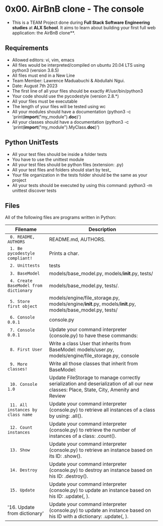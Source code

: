 # 0x00. AirBnB clone - The console

* This is a TEAM Project done during **Full Stack Software Engineering studies** at **ALX School**. It aims to learn about building your first full web application: the AirBnB clone**.

## Requirements
* Allowed editors: vi, vim, emacs
* All files would be interpreted/compiled on ubuntu 20.04 LTS using python3 (version 3.8.5)
* All files must end in a New Line
* Team Member: Lawrence Maduabuchi & Abdullahi Ngui.
* Date: August 7th 2023
* The first line of all your files should be exactly #!/usr/bin/python3
* Your code should use the pycodestyle (version 2.8.*)
* All your files must be executable
* The length of your files will be tested using wc
* All your modules should have a documentation (python3 -c 'print(__import__("my_module").__doc__)')
* All your classes should have a documentation (python3 -c 'print(__import__("my_module").MyClass.__doc__)')

## Python UnitTests
* All your test files should be inside a folder tests
* You have to use the unittest module
* All your test files should be python files (extension: .py)
* All your test files and folders should start by test_
* Your file organization in the tests folder should be the same as your project
* All your tests should be executed by using this command: python3 -m unittest discover tests

## Files
All of the following files are programs written in Python:

| Filename | Description |
| -------- | ----------- |
| ` 0. README, AUTHORS` | README.md, AUTHORS.|
| ` 1. Be pycodestyle compliant!` | Prints a char.|
| ` 2. Unittests` | tests|
| ` 3. BaseModel` | models/base_model.py, models/__init__.py, tests/|
| ` 4. Create BaseModel from dictionary` | models/base_model.py, tests/.|
| ` 5. Store first object` | models/engine/file_storage.py, models/engine/__init__.py, models/__init__.py, models/base_model.py, tests/ |
| ` 6. Console 0.0.1` | console.py |
| ` 7. Console 0.0.1` | Update your command interpreter (console.py) to have these commands:|
| ` 8. First User` | Write a class User that inherits from BaseModel: models/user.py, models/engine/file_storage.py, console | 
|` 9. More classes!` | Write all those classes that inherit from BaseModel: |
| ` 10. Console 1.0` | Update FileStorage to manage correctly serialization and deserialization of all our new classes: Place, State, City, Amenity and Review |
 | ` 11. All instances by class name` | Update your command interpreter (console.py) to retrieve all instances of a class by using: <class name>.all(). |
| ` 12. Count instances` | Update your command interpreter (console.py) to retrieve the number of instances of a class: <class name>.count(). |
| ` 13. Show` | Update your command interpreter (console.py) to retrieve an instance based on its ID: <class name>.show(<id>). |
| ` 14. Destroy` | Update your command interpreter (console.py) to destroy an instance based on his ID: <class name>.destroy(<id>). |
| ` 15. Update` | Update your command interpreter (console.py) to update an instance based on his ID: <class name>.update(<id>, <attribute value>).
|'16. Update from dictionary'| Update your command interpreter (console.py) to update an instance based on his ID with a dictionary: <class name>.update(<id>, <dictionary representation>).|													     
